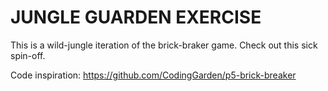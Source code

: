 # JUNGLE GUARDEN EXERCISE

This is a wild-jungle iteration of the brick-braker game. Check out this sick spin-off.

Code inspiration: https://github.com/CodingGarden/p5-brick-breaker
